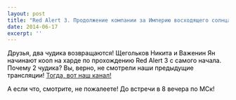 ```yaml
---
layout: post
title: "Red Alert 3. Продолжение компании за Империю восходящего солнца."
date: 2014-06-17
excerpt: ''
---
```


<p style="color: #000000;">Друзья, два чудика возвращаются! Щегольков Никита и Важенин Ян начинают кооп на харде по прохождению Red Alert 3 с самого начала. Почему 2 чудика? Вы, верно, не смотрели наши предыдущие трансляции! <a href="http://www.youtube.com/user/Mousecach">Тогда, вот наш канал!</a></p>
<p style="color: #000000;">А если что, смотрите, не пожалеете! До встречи в 8 вечера по МСк!</p>
